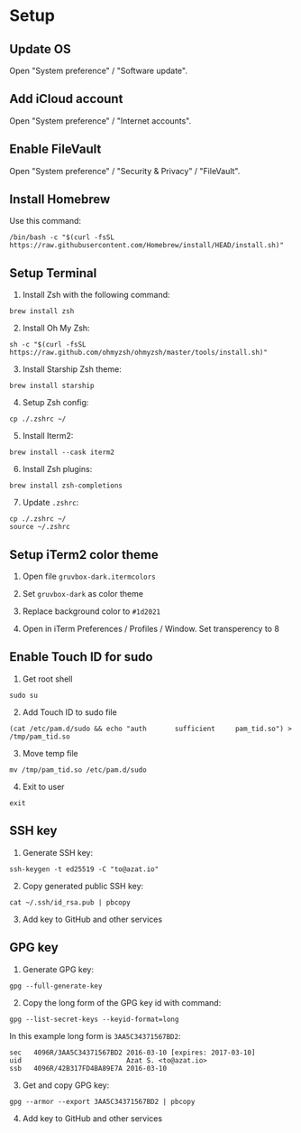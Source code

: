 # Setup

## Update OS

Open "System preference" / "Software update".

## Add iCloud account

Open "System preference" / "Internet accounts".

## Enable FileVault

Open "System preference" / "Security & Privacy" / "FileVault".

## Install Homebrew

Use this command:

```
/bin/bash -c "$(curl -fsSL https://raw.githubusercontent.com/Homebrew/install/HEAD/install.sh)"
```

## Setup Terminal

1. Install Zsh with the following command:

```
brew install zsh
```

2. Install Oh My Zsh:

```
sh -c "$(curl -fsSL https://raw.github.com/ohmyzsh/ohmyzsh/master/tools/install.sh)"
```

3. Install Starship Zsh theme:

```
brew install starship
```

4. Setup Zsh config:

```
cp ./.zshrc ~/
```

5. Install Iterm2:

```
brew install --cask iterm2
```

6. Install Zsh plugins:

```
brew install zsh-completions
```

7. Update `.zshrc`:

```
cp ./.zshrc ~/
source ~/.zshrc
```

## Setup iTerm2 color theme

1. Open file `gruvbox-dark.itermcolors`

2. Set `gruvbox-dark` as color theme

3. Replace background color to `#1d2021`

4. Open in iTerm Preferences / Profiles / Window. Set transperency to 8

## Enable Touch ID for sudo

1. Get root shell

```
sudo su
```

2. Add Touch ID to sudo file

```
(cat /etc/pam.d/sudo && echo "auth       sufficient     pam_tid.so") > /tmp/pam_tid.so
```

3. Move temp file

```
mv /tmp/pam_tid.so /etc/pam.d/sudo
```

4. Exit to user

```
exit
```

## SSH key

1. Generate SSH key:

```
ssh-keygen -t ed25519 -C "to@azat.io"
```

2. Copy generated public SSH key:

```
cat ~/.ssh/id_rsa.pub | pbcopy
```

3. Add key to GitHub and other services

## GPG key

1. Generate GPG key:

```
gpg --full-generate-key
```

2. Copy the long form of the GPG key id with command:

```
gpg --list-secret-keys --keyid-format=long
```

In this example long form is `3AA5C34371567BD2`:

```
sec   4096R/3AA5C34371567BD2 2016-03-10 [expires: 2017-03-10]
uid                          Azat S. <to@azat.io>
ssb   4096R/42B317FD4BA89E7A 2016-03-10
```

3. Get and copy GPG key:

```
gpg --armor --export 3AA5C34371567BD2 | pbcopy
```

4. Add key to GitHub and other services
